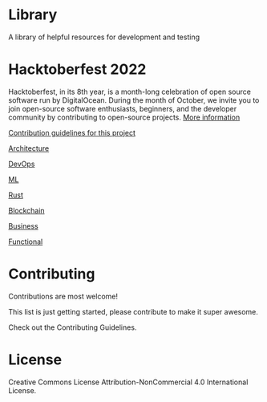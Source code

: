 # Library

A library of helpful resources for development and testing

# Hacktoberfest 2022

Hacktoberfest, in its 8th year, is a month-long celebration of open source software run by DigitalOcean. During the month of October, we invite you to join open-source software enthusiasts, beginners, and the developer community by contributing to open-source projects. [More information](https://hacktoberfest.digitalocean.com)

[Contribution guidelines for this project](https://github.com/WebLegends/Library/wiki/Hacktoberfest-2020)

[Architecture](https://github.com/WebLegends/Library/tree/main/Architecture)

[DevOps](https://github.com/WebLegends/Library/tree/main/DevOps)  

[ML](https://github.com/WebLegends/Library/tree/main/ML)

[Rust](https://github.com/WebLegends/Library/tree/main/Rust)

[Blockchain](https://github.com/WebLegends/Library/tree/main/Blockchain)

[Business](https://github.com/WebLegends/Library/tree/main/Business)

[Functional](https://github.com/WebLegends/Library/tree/main/Functional)

# Contributing
Contributions are most welcome!

This list is just getting started, please contribute to make it super awesome.

Check out the Contributing Guidelines.

# License
Creative Commons License
Attribution-NonCommercial 4.0 International License.
